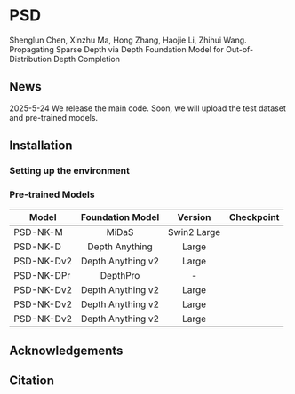 # PSD
Shenglun Chen, Xinzhu Ma, Hong Zhang, Haojie Li, Zhihui Wang. Propagating Sparse Depth via Depth Foundation Model for Out-of-Distribution Depth Completion

## News
2025-5-24 We release the main code. Soon, we will upload the test dataset and pre-trained models.

## Installation

### Setting up the environment


### Pre-trained Models
| Model      | Foundation Model  | Version |  Checkpoint  |
| --------   | :-----:  | :----:  | :----: |  
| PSD-NK-M   | MiDaS             | Swin2 Large |     |
| PSD-NK-D   | Depth Anything    | Large       |     |  
| PSD-NK-Dv2 | Depth Anything v2 |  Large      |     |
| PSD-NK-DPr | DepthPro          |  -          |     |
| PSD-NK-Dv2 | Depth Anything v2 |  Large      |     |
| PSD-NK-Dv2 | Depth Anything v2 |  Large      |     |
| PSD-NK-Dv2 | Depth Anything v2 |  Large      |     |
  
## Acknowledgements

## Citation
